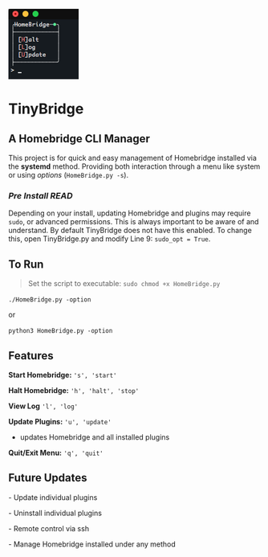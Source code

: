 ![Screenshot](https://raw.githubusercontent.com/PyDann/TinyBridge/master/Screenshot.png)

# TinyBridge
## A Homebridge CLI Manager
This project is for quick and easy management of Homebridge installed via the **systemd** method. Providing both interaction through a menu like system or using *options* (`HomeBridge.py -s`). 

### *Pre Install READ*
Depending on your install, updating Homebridge and plugins may require `sudo`, or advanced permissions. This is always important to be aware of and understand. By default TinyBridge does not have this enabled. To change this, open TinyBridge.py and modify Line 9: `sudo_opt = True`.


## To Run
>Set the script to executable: `sudo chmod +x HomeBridge.py`

`./HomeBridge.py -option`

or

`python3 HomeBridge.py -option`


## Features
**Start Homebridge:** `'s', 'start'`

**Halt Homebridge:** `'h', 'halt', 'stop'`

**View Log** `'l', 'log'`

**Update Plugins:** `'u', 'update'`

- updates Homebridge and all installed plugins

**Quit/Exit Menu:** `'q', 'quit'`


## Future Updates

\- Update individual plugins

\- Uninstall individual plugins

\- Remote control via ssh

\- Manage Homebridge installed under any method
